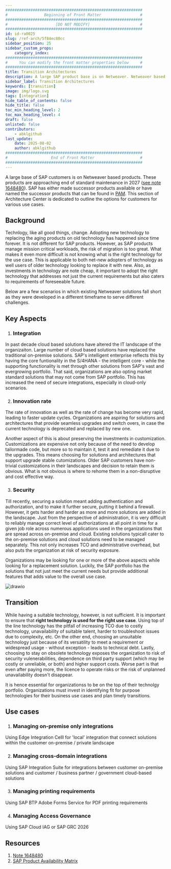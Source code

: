 ```yaml
---
############################################################
#                Beginning of Front Matter                 #
############################################################
#                     [DO NOT MODIFY]                      #
############################################################
id: id-ra0025
slug: /ref-arch/5f84ec80cc
sidebar_position: 25
sidebar_custom_props:
    category_index:
############################################################
#     You can modify the front matter properties below     #
############################################################
title: Transition Architectures
description: A large SAP product base is on Netweaver. Netweaver based products are approaching end of standard maintenance in 2027. SAP has either made successor products available or have named the successor products for the Netweaver products. This section of Architecture Center is dedicated to outline the options for customers for various use cases.
sidebar_label: Transition Architectures
keywords: [transition]
image: img/logo.svg
tags: [integration]
hide_table_of_contents: false
hide_title: false
toc_min_heading_level: 2
toc_max_heading_level: 4
draft: false
unlisted: false
contributors:
    - abklgithub
last_update:
    date: 2025-08-02
    author: abklgithub
############################################################
#                   End of Front Matter                    #
############################################################
---
```


<!-- Add the 'why?' for this architecture. Why do we have it? What is its purpose -->
A large base of SAP customers is on Netweaver based products. These products are approaching end of standard maintenance in 2027 ([see note 1648480](https://me.sap.com/notes/1648480)). SAP has either made successor products available or have named the successor products that can be found in [PAM](https://userapps.support.sap.com/sap/support/pam). This section of Architecture Center is dedicated to outline the options for customers for various use cases.
## Background
Technlogy, like all good things, change. Adopting new technology to replacing the aging products on old technology has happened since time forever. It is not different for SAP products. However, as SAP products manage mission critical workloads, the risk of migration is too great. What makes it even more difficult is not knowing what is the right technology for the use case. This is applicable to both net-new adopters of technology as well users of older technology looking to replace it with new. Also, as investments in technology are note cheap, it important to adopt the right technology that addresses not just the current requirements but also caters to requirements of foreseeable future.

Below are a few scenarios in which existing Netweaver solutions fall short as they were developed in a different timeframe to serve different challenges.

## Key Aspects

1.  ### Integration
In past decade cloud based solutions have altered the IT landscape of the organizaiton. Large number of cloud based solutions have replaced the traditional on-premise solutions. SAP's intelligent enterprise reflects this by having the core funtionality in the S/4HANA - the intelligent core - while the supporting functionality is met through other solutions from SAP's vast and evergrowing portfolio. That said, organizations are also opting market standard solutions that may not come from SAP portfolio. This has increased the need of secure integrations, especially in cloud-only scenarios. 

2.  ### Innovation rate
The rate of innovation as well as the rate of change has become very rapid, leading to faster update cycles. Organizations are aspiring for solutions and architectures that provide seamless upgrades and switch overs, in case the current technology is deprecated and replaced by new one.

Another aspect of this is about preserving the investments in customization. Customizations are expensive not only because of the need to develop tailormade code, but more so to maintain it, test it and remediate it due to the upgrades. This means choosing for solutions and architectures that support upgrade stable cutomizations. Older SAP customers have non-trivial customizations in their landscapes and decision to retain them is obvious. What is not obvious is where to rehome them in a non-disruptive and cost effective way.

3.  ### Security
Till recently, securing a solution meant adding authentication and authorization, and to make it further secure, putting it behind a firewall. However, it gets harder and harder as more and more solutions are added in the landscape. Just from the perspective of administration, it is very difficult to reliably manage correct level of authorizations at all point in time for a given job role across numerous applications used in the organizations that are spread across on-premise and cloud. Existing solutions typicall cater to the on-premise solutions and cloud solutions need to be managed separately. This not only increases TCO and administrative overhead, but also puts the organization at risk of security exposure. 

Organizations may be looking for one or more of the above aspects while looking for a replacement solution. Luckily, the SAP portfolio has the solutions that not just meet the current needs but provide additional features that adds value to the overall use case. 
<!-- The drawio "image" should appear right after the Solution Diagram SVG image -->
<!-- Note: [PLACEHOLDER] Please update the drawio with your architecture's drawio  -->

![drawio](drawio/template.drawio)

## Transition
While having a suitable technology, however, is not sufficient. It is important to ensure that **right technology is used for the right use case**. Using top of the line technology has the pitfall of increasing TCO due to costly technology, unavailability of suitable talent, harder to troubleshoot issues due to complexity, etc. On the other end, choosing an unsuitable technology just because of its versatility to meet a requirement or widespread usage - without exception - leads to technical debt. Lastly, choosing to stay on obsolete technology exposes the organization to risk of security vulenerabilities, dependence on third party support (which may be costly or unreliable, or both) and higher support costs. Worse part is that even after paying more, the licence to operate risks or the risk of unplanned unavailability doesn't disappear.

It is hence essential for organizationss to be on the top of their technolgy portfolio. Organizations must invest in identifying fit for purpose technologies for their business use cases and plan timely transitions.

## Use cases

1.  ### Managing on-premise only integrations
Using Edge Integration Celll for 'local' integration that connect solutions within the customer on-premise / private landscape

2.  ### Managing cross-domain integrations
Using SAP Integration Suite for integrations between customer on-premise solutions and customer / business partner / government cloud-based solutions

3.  ### Managing printing requirements
Using SAP BTP Adobe Forms Service for PDF printing requirements

4.  ### Managing Access Governance
Using SAP Cloud IAG or SAP GRC 2026

## Resources

1. [Note 1648480](https://me.sap.com/notes/1648480)
2. [SAP Product Availability Matrix](https://userapps.support.sap.com/sap/support/pam)